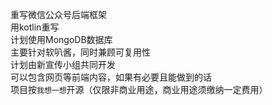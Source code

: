 重写微信公众号后端框架  
用kotlin重写  
计划使用MongoDB数据库  
主要针对软叭酱，同时兼顾可复用性  
计划由新宣传小组共同开发  
可以包含网页等前端内容，如果有必要且能做到的话  
项目按`我想一想`开源（仅限非商业用途，商业用途须缴纳一定费用）